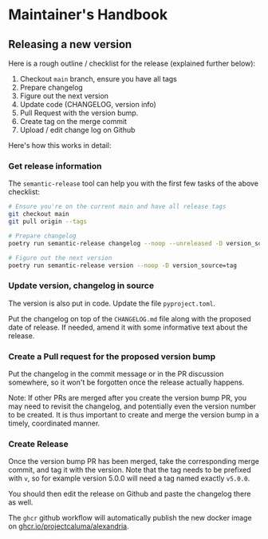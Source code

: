 # Maintainer's Handbook

## Releasing a new version

Here is a rough outline / checklist for the release (explained further below):

1. Checkout `main` branch, ensure you have all tags
2. Prepare changelog
3. Figure out the next version
4. Update code (CHANGELOG, version info)
5. Pull Request with the version bump.
6. Create tag on the merge commit
7. Upload / edit change log on Github

Here's how this works in detail:

### Get release information

The `semantic-release` tool can help you with the first few tasks of the above
checklist:

```bash
# Ensure you're on the current main and have all release tags
git checkout main
git pull origin --tags

# Prepare changelog
poetry run semantic-release changelog --noop --unreleased -D version_source=tag

# Figure out the next version
poetry run semantic-release version --noop -D version_source=tag
```

### Update version, changelog in source

The version is also put in code. Update the file
`pyproject.toml`.

Put the changelog on top of the `CHANGELOG.md` file along with the proposed date
of release. If needed, amend it with some informative text about the release.

### Create a Pull request for the proposed version bump

Put the changelog in the commit message or in the PR discussion somewhere, so
it won't be forgotten once the release actually happens.

Note: If other PRs are merged after you create the version bump PR, you may need
to revisit the changelog, and potentially even the version number to be created.
It is thus important to create and merge the version bump in a timely,
coordinated manner.

### Create Release

Once the version bump PR has been merged, take the corresponding merge commit,
and tag it with the version. Note that the tag needs to be prefixed with `v`,
so for example version 5.0.0 will need a tag named exactly `v5.0.0`.

You should then edit the release on Github and paste the changelog there as well.

The `ghcr` github workflow will automatically publish the new docker image on [ghcr.io/projectcaluma/alexandria](https://ghcr.io/projectcaluma/alexandria).
